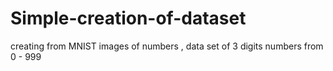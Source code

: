 # Simple-creation-of-dataset
creating from MNIST images of numbers , data set of 3 digits numbers from 0 - 999 
